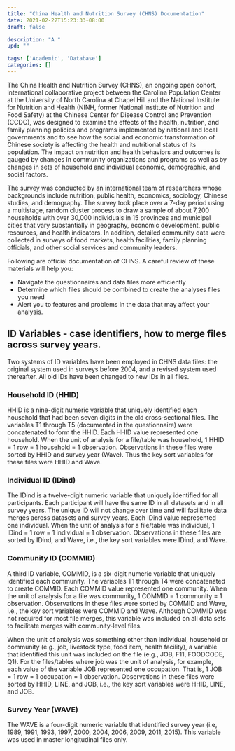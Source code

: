 ```yaml
---
title: "China Health and Nutrition Survey (CHNS) Documentation"
date: 2021-02-22T15:23:33+08:00
draft: false

description: "A "
upd: ""

tags: ['Academic', 'Database']
categories: []
---
```


The China Health and Nutrition Survey (CHNS), an ongoing open cohort, international collaborative project between the Carolina Population Center at the University of North Carolina at Chapel Hill and the National Institute for Nutrition and Health (NINH, former National Institute of Nutrition and Food Safety) at the Chinese Center for Disease Control and Prevention (CCDC), was designed to examine the effects of the health, nutrition, and family planning policies and programs implemented by national and local governments and to see how the social and economic transformation of Chinese society is affecting the health and nutritional status of its population. The impact on nutrition and health behaviors and outcomes is gauged by changes in community organizations and programs as well as by changes in sets of household and individual economic, demographic, and social factors.

The survey was conducted by an international team of researchers whose backgrounds include nutrition, public health, economics, sociology, Chinese studies, and demography. The survey took place over a 7-day period using a multistage, random cluster process to draw a sample of about 7,200 households with over 30,000 individuals in 15 provinces and municipal cities that vary substantially in geography, economic development, public resources, and health indicators. In addition, detailed community data were collected in surveys of food markets, health facilities, family planning officials, and other social services and community leaders.

Following are official documentation of CHNS. A careful review of these materials will help you:

- Navigate the questionnaires and data files more efficiently
- Determine which files should be combined to create the analyses files you need
- Alert you to features and problems in the data that may affect your analysis.

## ID Variables - case identifiers, how to merge files across survey years.

Two systems of ID variables have been employed in CHNS data files: the original system used in surveys before 2004, and a revised system used thereafter. All old IDs have been changed to new IDs in all files.

### Household ID (HHID)

HHID is a nine-digit numeric variable that uniquely identified each household that had been seven digits in the old cross-sectional files. The variables T1 through T5 (documented in the questionnaire) were concatenated to form the HHID. Each HHID value represented one household. When the unit of analysis for a file/table was household, 1 HHID = 1 row = 1 household = 1 observation. Observations in these files were sorted by HHID and survey year (Wave). Thus the key sort variables for these files were HHID and Wave.

### Individual ID (IDind)

The IDind is a twelve-digit numeric variable that uniquely identified for all participants. Each participant will have the same ID in all datasets and in all survey years. The unique ID will not change over time and will facilitate data merges across datasets and survey years. Each IDind value represented one individual. When the unit of analysis for a file/table was individual, 1 IDind = 1 row = 1 individual = 1 observation. Observations in these files are sorted by IDind, and Wave, i.e., the key sort variables were IDind, and Wave.

### Community ID (COMMID)

A third ID variable, COMMID, is a six-digit numeric variable that uniquely identified each community. The variables T1 through T4 were concatenated to create COMMID. Each COMMID value represented one community. When the unit of analysis for a file was community, 1 COMMID = 1 community = 1 observation. Observations in these files were sorted by COMMID and Wave, i.e., the key sort variables were COMMID and Wave. Although COMMID was not required for most file merges, this variable was included on all data sets to facilitate merges with community-level files.

When the unit of analysis was something other than individual, household or community (e.g., job, livestock type, food item, health facility), a variable that identified this unit was included on the file (e.g., JOB, F11, FOODCODE, Q1). For the files/tables where job was the unit of analysis, for example, each value of the variable JOB represented one occupation. That is, 1 JOB = 1 row = 1 occupation = 1 observation. Observations in these files were sorted by HHID, LINE, and JOB, i.e., the key sort variables were HHID, LINE, and JOB.

### Survey Year (WAVE)

The WAVE is a four-digit numeric variable that identified survey year (i.e, 1989, 1991, 1993, 1997, 2000, 2004, 2006, 2009, 2011, 2015). This variable was used in master longitudinal files only.